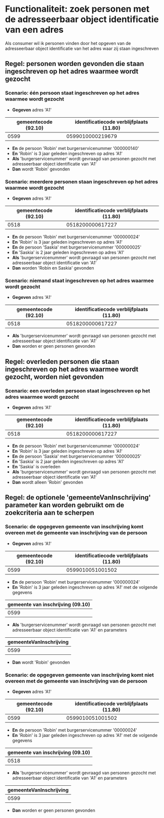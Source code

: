 # Functionaliteit: zoek personen met de adresseerbaar object identificatie van een adres

Als consumer
wil ik personen vinden door het opgeven van de adresseerbaar object identificatie van het adres waar zij staan ingeschreven

## Regel: personen worden gevonden die staan ingeschreven op het adres waarmee wordt gezocht

### Scenario: één persoon staat ingeschreven op het adres waarmee wordt gezocht

- **Gegeven** adres 'A1'

| gemeentecode (92.10) | identificatiecode verblijfplaats (11.80) |
| --- | --- |
| 0599 | 0599010000219679 |

- **En** de persoon 'Robin' met burgerservicenummer '000000140'
- **En** 'Robin' is 3 jaar geleden ingeschreven op adres 'A1'
- **Als** 'burgerservicenummer' wordt gevraagd van personen gezocht met adresseerbaar object identificatie van 'A1'
- **Dan** wordt 'Robin' gevonden

### Scenario: meerdere personen staan ingeschreven op het adres waarmee wordt gezocht

- **Gegeven** adres 'A1'

| gemeentecode (92.10) | identificatiecode verblijfplaats (11.80) |
| --- | --- |
| 0518 | 0518200000617227 |

- **En** de persoon 'Robin' met burgerservicenummer '000000024'
- **En** 'Robin' is 3 jaar geleden ingeschreven op adres 'A1'
- **En** de persoon 'Saskia' met burgerservicenummer '000000025'
- **En** 'Saskia' is 2 jaar geleden ingeschreven op adres 'A1'
- **Als** 'burgerservicenummer' wordt gevraagd van personen gezocht met adresseerbaar object identificatie van 'A1'
- **Dan** worden 'Robin en Saskia' gevonden

### Scenario: niemand staat ingeschreven op het adres waarmee wordt gezocht

- **Gegeven** adres 'A1'

| gemeentecode (92.10) | identificatiecode verblijfplaats (11.80) |
| --- | --- |
| 0518 | 0518200000617227 |

- **Als** 'burgerservicenummer' wordt gevraagd van personen gezocht met adresseerbaar object identificatie van 'A1'
- **Dan** worden er geen personen gevonden

## Regel: overleden personen die staan ingeschreven op het adres waarmee wordt gezocht, worden niet gevonden

### Scenario: een overleden persoon staat ingeschreven op het adres waarmee wordt gezocht

- **Gegeven** adres 'A1'

| gemeentecode (92.10) | identificatiecode verblijfplaats (11.80) |
| --- | --- |
| 0518 | 0518200000617227 |

- **En** de persoon 'Robin' met burgerservicenummer '000000024'
- **En** 'Robin' is 3 jaar geleden ingeschreven op adres 'A1'
- **En** de persoon 'Saskia' met burgerservicenummer '000000025'
- **En** 'Saskia' is 2 jaar geleden ingeschreven op adres 'A1'
- **En** 'Saskia' is overleden
- **Als** 'burgerservicenummer' wordt gevraagd van personen gezocht met adresseerbaar object identificatie van 'A1'
- **Dan** wordt alleen 'Robin' gevonden

## Regel: de optionele 'gemeenteVanInschrijving' parameter kan worden gebruikt om de zoekcriteria aan te scherpen

### Scenario: de opgegeven gemeente van inschrijving komt overeen met de gemeente van inschrijving van de persoon

- **Gegeven** adres 'A1'

| gemeentecode (92.10) | identificatiecode verblijfplaats (11.80) |
| --- | --- |
| 0599 | 0599010051001502 |

- **En** de persoon 'Robin' met burgerservicenummer '000000024'
- **En** 'Robin' is 3 jaar geleden ingeschreven op adres 'A1' met de volgende gegevens

| gemeente van inschrijving (09.10) |
| --- |
| 0599 |

- **Als** 'burgerservicenummer' wordt gevraagd van personen gezocht met adresseerbaar object identificatie van 'A1' en parameters

| gemeenteVanInschrijving |
| --- |
| 0599 |

- **Dan** wordt 'Robin' gevonden

### Scenario: de opgegeven gemeente van inschrijving komt niet overeen met de gemeente van inschrijving van de persoon

- **Gegeven** adres 'A1'

| gemeentecode (92.10) | identificatiecode verblijfplaats (11.80) |
| --- | --- |
| 0599 | 0599010051001502 |

- **En** de persoon 'Robin' met burgerservicenummer '00000024'
- **En** 'Robin' is 3 jaar geleden ingeschreven op adres 'A1' met de volgende gegevens

| gemeente van inschrijving (09.10) |
| --- |
| 0518 |

- **Als** 'burgerservicenummer' wordt gevraagd van personen gezocht met adresseerbaar object identificatie van 'A1' en parameters

| gemeenteVanInschrijving |
| --- |
| 0599 |

- **Dan** worden er geen personen gevonden

